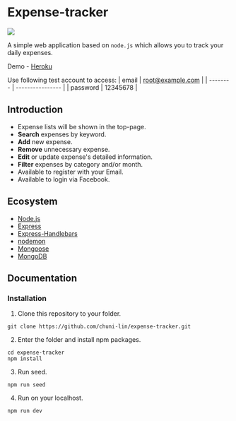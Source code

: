 # Expense-tracker

![](https://i.imgur.com/T44x5kK.png)

A simple web application based on `node.js` which allows you to track your daily expenses.

Demo - [Heroku](https://obscure-reaches-13602.herokuapp.com)

Use following test account to access:
| email | root@example.com |
| -------- | ---------------- |
| password | 12345678 |

## Introduction

- Expense lists will be shown in the top-page.
- **Search** expenses by keyword.
- **Add** new expense.
- **Remove** unnecessary expense.
- **Edit** or update expense's detailed information.
- **Filter** expenses by category and/or month.
- Available to register with your Email.
- Available to login via Facebook.

## Ecosystem

- [Node.js](https://nodejs.org/en/)
- [Express](https://www.npmjs.com/package/express)
- [Express-Handlebars](https://www.npmjs.com/package/express-handlebars)
- [nodemon](https://www.npmjs.com/package/nodemon)
- [Mongoose](https://www.npmjs.com/package/mongoose)
- [MongoDB](https://www.mongodb.com/try/download/community)

## Documentation

### Installation

1. Clone this repository to your folder.

```
git clone https://github.com/chuni-lin/expense-tracker.git
```

2. Enter the folder and install npm packages.

```
cd expense-tracker
npm install
```

3. Run seed.

```
npm run seed
```

4. Run on your localhost.

```
npm run dev
```
